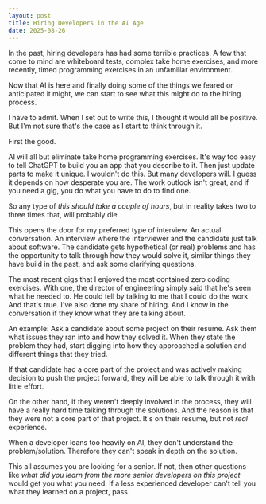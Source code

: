 ```yaml
---
layout: post
title: Hiring Developers in the AI Age
date: 2025-08-26
---
```


In the past, hiring developers has had some terrible practices. A few that come to mind are whiteboard tests, complex take home exercises, and more recently,  timed programming exercises in an unfamiliar environment.

Now that AI is here and finally doing some of the things we feared or anticipated it might, we can start to see what this might do to the hiring process.

I have to admit. When I set out to write this, I thought it would all be positive. But I'm not sure that's the case as I start to think through it.

First the good. 

AI will all but eliminate take home programming exercises. It's way too easy to tell ChatGPT to build you an app that you describe to it. Then just update parts to make it unique. I wouldn't do this. But many developers will. I guess it depends on how desperate you are. The work outlook isn't great, and if you need a gig, you do what you have to do to find one.

So any type of _this should take a couple of hours_, but in reality takes two to three times that, will probably die.

This opens the door for my preferred type of interview. An actual conversation. An interview where the interviewer and the candidate just talk about software. The candidate gets hypothetical (or real) problems and has the opportunity to talk through how they would solve it, similar things they have build in the past, and ask some clarifying questions.

The most recent gigs that I enjoyed the most contained zero coding exercises. With one,  the director of engineering simply said that he's seen what he needed to. He could tell by talking to me that I could do the work. And that's true. I've also done my share of hiring. And I know in the conversation if they know what they are talking about.

An example: Ask a candidate about some project on their resume. Ask them what issues they ran into and how they solved it. When they state the problem they had, start digging into how they approached a solution and different things that they tried.

If that candidate had a core part of the project and was actively making decision to push the project forward, they will be able to talk through it with little effort.

On the other hand, if they weren't deeply involved in the process, they will have a really hard time talking through the solutions. And the reason is that they were not a core part of that project. It's on their resume, but not _real_ experience.

When a developer leans too heavily on AI, they don't understand the problem/solution. Therefore they can't speak in depth on the solution.

This all assumes you are looking for a senior. If not, then other questions like _what did you learn from the more senior developers on this project_ would get you what you need. If a less experienced developer can't tell you what they learned on a project, pass.
